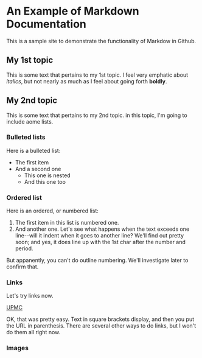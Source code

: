 # An Example of Markdown Documentation

This is a sample site to demonstrate the functionality of Markdow in Github.

## My 1st topic

This is some text that pertains to my 1st topic. I feel very emphatic about *italics*, but not nearly as much as I feel about going forth **boldly**.

## My 2nd topic

This is some text that pertains to my 2nd topic. in this topic, I'm going to include aome lists.

### Bulleted lists

Here is a bulleted list:

 * The first item
 * And a second one
   * This one is nested
   * And this one too

### Ordered list

Here is an ordered, or numbered list:

1. The first item in this list is numbered one.
2. And another one. Let's see what happens when the text exceeds one line--will it indent when it goes to another line? We'll find out pretty soon; and yes, it does line up with the 1st char after the number and period.

But appanently, you can't do outline numbering. We'll investigate later to confirm that.

### Links

Let's try links now.

[UPMC](www.google.com)

OK, that was pretty easy. Text in square brackets display, and then you put the URL in parenthesis. There are several other ways to do links, but I won't do them all right now.

### Images



